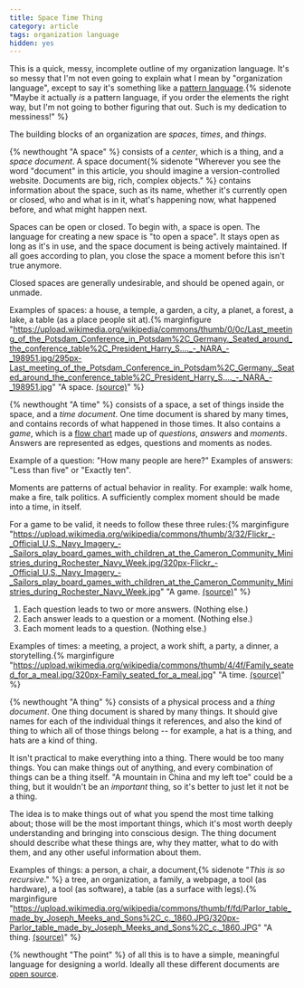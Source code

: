 ```yaml
---
title: Space Time Thing
category: article
tags: organization language
hidden: yes
---
```


This is a quick, messy, incomplete outline of my organization language. It's so messy that I'm not even going to explain what I mean by "organization language", except to say it's something like a [pattern language](https://en.wikipedia.org/wiki/Pattern_language).{% sidenote "Maybe it actually *is* a pattern language, if you order the elements the right way, but I'm not going to bother figuring that out. Such is my dedication to messiness!" %}

The building blocks of an organization are *spaces*, *times*, and *things*.

{% newthought "A space" %} consists of a *center*, which is a thing, and a *space document*. A space document{% sidenote "Wherever you see the word \"document\" in this article, you should imagine a version-controlled website. Documents are big, rich, complex objects." %} contains information about the space, such as its name, whether it's currently open or closed, who and what is in it, what's happening now, what happened before, and what might happen next.

Spaces can be open or closed. To begin with, a space is open. The language for creating a new space is "to open a space". It stays open as long as it's in use, and the space document is being actively maintained. If all goes according to plan, you close the space a moment before this isn't true anymore.

Closed spaces are generally undesirable, and should be opened again, or unmade.

Examples of spaces: a house, a temple, a garden, a city, a planet, a forest, a lake, a table (as a place people sit at).{% marginfigure "https://upload.wikimedia.org/wikipedia/commons/thumb/0/0c/Last_meeting_of_the_Potsdam_Conference_in_Potsdam%2C_Germany._Seated_around_the_conference_table%2C_President_Harry_S...._-_NARA_-_198951.jpg/295px-Last_meeting_of_the_Potsdam_Conference_in_Potsdam%2C_Germany._Seated_around_the_conference_table%2C_President_Harry_S...._-_NARA_-_198951.jpg" "A space. [(source)](https://commons.wikimedia.org/wiki/File:Last_meeting_of_the_Potsdam_Conference_in_Potsdam,_Germany._Seated_around_the_conference_table,_President_Harry_S...._-_NARA_-_198951.jpg)" %}

{% newthought "A time" %} consists of a space, a set of things inside the space, and a *time document*. One time document is shared by many times, and contains records of what happened in those times. It also contains a *game*, which is a [flow chart](https://en.wikipedia.org/wiki/Flowchart) made up of *questions*, *answers* and *moments*. Answers are represented as edges, questions and moments as nodes.

Example of a question: "How many people are here?" Examples of answers: "Less than five" or "Exactly ten".

Moments are patterns of actual behavior in reality. For example: walk home, make a fire, talk politics. A sufficiently complex moment should be made into a time, in itself.

For a game to be valid, it needs to follow these three rules:{% marginfigure "https://upload.wikimedia.org/wikipedia/commons/thumb/3/32/Flickr_-_Official_U.S._Navy_Imagery_-_Sailors_play_board_games_with_children_at_the_Cameron_Community_Ministries_during_Rochester_Navy_Week.jpg/320px-Flickr_-_Official_U.S._Navy_Imagery_-_Sailors_play_board_games_with_children_at_the_Cameron_Community_Ministries_during_Rochester_Navy_Week.jpg" "A game. [(source)](https://commons.wikimedia.org/wiki/File:Flickr_-_Official_U.S._Navy_Imagery_-_Sailors_play_board_games_with_children_at_the_Cameron_Community_Ministries_during_Rochester_Navy_Week.jpg)" %}

1. Each question leads to two or more answers. (Nothing else.)
2. Each answer leads to a question or a moment. (Nothing else.)
3. Each moment leads to a question. (Nothing else.)

Examples of times: a meeting, a project, a work shift, a party, a dinner, a storytelling.{% marginfigure "https://upload.wikimedia.org/wikipedia/commons/thumb/4/4f/Family_seated_for_a_meal.jpg/320px-Family_seated_for_a_meal.jpg" "A time. [(source)](https://commons.wikimedia.org/wiki/File:Family_seated_for_a_meal.jpg)" %}

{% newthought "A thing" %} consists of a physical process and a *thing document*. One thing document is shared by many things. It should give names for each of the individual things it references, and also the kind of thing to which all of those things belong -- for example, a hat is a thing, and hats are a kind of thing.

It isn't practical to make everything into a thing. There would be too many things. You can make things out of anything, and every combination of things can be a thing itself. "A mountain in China and my left toe" could be a thing, but it wouldn't be an *important* thing, so it's better to just let it not be a thing.

The idea is to make things out of what you spend the most time talking about; those will be the most important things, which it's most worth deeply understanding and bringing into conscious design. The thing document should describe what these things are, why they matter, what to do with them, and any other useful information about them.

Examples of things: a person, a chair, a document,{% sidenote "*This is so recursive*." %} a tree, an organization, a family, a webpage, a tool (as hardware), a tool (as software), a table (as a surface with legs).{% marginfigure "https://upload.wikimedia.org/wikipedia/commons/thumb/f/fd/Parlor_table_made_by_Joseph_Meeks_and_Sons%2C_c._1860.JPG/320px-Parlor_table_made_by_Joseph_Meeks_and_Sons%2C_c._1860.JPG" "A thing. [(source)](https://commons.wikimedia.org/wiki/File:Parlor_table_made_by_Joseph_Meeks_and_Sons,_c._1860.JPG)" %}

{% newthought "The point" %} of all this is to have a simple, meaningful language for designing a world. Ideally all these different documents are [open source](https://en.wikipedia.org/wiki/Open-source_hardware).
